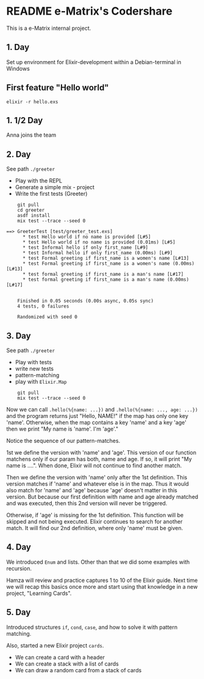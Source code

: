 # README e-Matrix's Codershare


This is a e-Matrix internal project.

## 1. Day

Set up environment for Elixir-development within a Debian-terminal in Windows

## First feature "Hello world"

    elixir -r hello.exs


## 1. 1/2 Day

Anna joins the team

## 2. Day

See path `./greeter`
- Play with the REPL
- Generate a simple mix - project
- Write the first tests (Greeter)

```
    git pull
    cd greeter
    asdf install
    mix test --trace --seed 0
    
==> GreeterTest [test/greeter_test.exs]
      * test Hello world if no name is provided [L#5]
      * test Hello world if no name is provided (0.01ms) [L#5]
      * test Informal hello if only first_name [L#9]   
      * test Informal hello if only first_name (0.00ms) [L#9]
      * test Formal greeting if first_name is a women's name [L#13]
      * test Formal greeting if first_name is a women's name (0.00ms) [L#13]
      * test formal greeting if first_name is a man's name [L#17]
      * test formal greeting if first_name is a man's name (0.00ms) [L#17]
     
      
    Finished in 0.05 seconds (0.00s async, 0.05s sync)
    4 tests, 0 failures
     
    Randomized with seed 0
```
    
## 3. Day

See path `./greeter`
- Play with tests
- write new tests
- pattern-matching
- play with `Elixir.Map`

```
    git pull
    mix test --trace --seed 0
```

Now we can call `.hello(%{name: ...})` and `.hello(%{name: ..., age: ...})` and
the program returns just "Hello, NAME!" if the map has only one key 'name'.
Otherwise, when the map contains a key 'name' and a key 'age' then we print
"My name is 'name'. I'm 'age'."

Notice the sequence of our pattern-matches.

1st we define the version with 'name' and 'age'. This version of our function
matchens only if our param has both, name and age. If so, it will print
"My name is ....". When done, Elixir will not continue to find another match.

Then we define the version with 'name' only after the 1st definition. 
This version matches if 'name' and whatever else is in the map. Thus it would 
also match for 'name' and 'age' because 'age' doesn't matter in this version.
But because our first definition with name and age already matched and was
executed, then this 2nd version will never be triggered.

Otherwise, if 'age' is missing for the 1st definition. This function will be
skipped and not being executed. Elixir continues to search for another match.
It will find our 2nd definition, where only 'name' must be given.

## 4. Day

We introduced `Enum` and lists.
Other than that we did some examples with recursion.

Hamza will review and practice captures 1 to 10 of the Elixir guide.
Next time we will recap this basics once more and start using that 
knowledge in a new project, "Learning Cards".

## 5. Day

Introduced structures `if`, `cond`, `case`, and how to solve it with
pattern matching.

Also, started a new Elixir project `cards`.

  - We can create a card with a header
  - We can create a stack with a list of cards
  - We can draw a random card from a stack of cards




